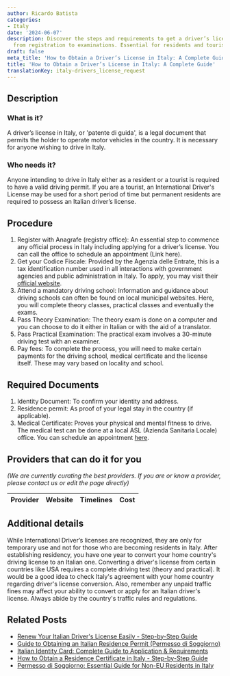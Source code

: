 ```yaml
---
author: Ricardo Batista
categories:
- Italy
date: '2024-06-07'
description: Discover the steps and requirements to get a driver’s license in Italy,
  from registration to examinations. Essential for residents and tourists.
draft: false
meta_title: 'How to Obtain a Driver’s License in Italy: A Complete Guide'
title: 'How to Obtain a Driver’s License in Italy: A Complete Guide'
translationKey: italy-drivers_license_request
---
```


## Description
### What is it?
A driver’s license in Italy, or 'patente di guida', is a legal document that permits the holder to operate motor vehicles in the country. It is necessary for anyone wishing to drive in Italy.
### Who needs it?
Anyone intending to drive in Italy either as a resident or a tourist is required to have a valid driving permit. If you are a tourist, an International Driver's License may be used for a short period of time but permanent residents are required to possess an Italian driver’s license.

## Procedure
1. Register with Anagrafe (registry office): An essential step to commence any official process in Italy including applying for a driver’s license. You can call the office to schedule an appointment (Link here).
2. Get your Codice Fiscale: Provided by the Agenzia delle Entrate, this is a tax identification number used in all interactions with government agencies and public administration in Italy. To apply, you may visit their [official website](https://www.agenziaentrate.gov.it/portale/).
3. Attend a mandatory driving school: Information and guidance about driving schools can often be found on local municipal websites. Here, you will complete theory classes, practical classes and eventually the exams.
4. Pass Theory Examination: The theory exam is done on a computer and you can choose to do it either in Italian or with the aid of a translator.
5. Pass Practical Examination: The practical exam involves a 30-minute driving test with an examiner.
6. Pay fees: To complete the process, you will need to make certain payments for the driving school, medical certificate and the license itself. These may vary based on locality and school.

## Required Documents
1. Identity Document: To confirm your identity and address.
2. Residence permit: As proof of your legal stay in the country (if applicable).
3. Medical Certificate: Proves your physical and mental fitness to drive. The medical test can be done at a local ASL (Azienda Sanitaria Locale) office. You can schedule an appointment [here](http://www.salute.gov.it/portale/temi/p2_6.jsp?lingua=italiano&id=3663&area=Assistenza%20sanitaria&menu=vuoto).

## Providers that can do it for you

_(We are currently curating the best providers. If you are or know a provider, please contact us or edit the page directly)_

| Provider        |     Website     |     Timelines    |       Cost      |
| :-------------: | :-------------: |  :-------------: | :-------------: |

## Additional details
While International Driver’s licenses are recognized, they are only for temporary use and not for those who are becoming residents in Italy. After establishing residency, you have one year to convert your home country's driving license to an Italian one. Converting a driver's license from certain countries like USA requires a complete driving test (theory and practical). It would be a good idea to check Italy's agreement with your home country regarding driver's license conversion. Also, remember any unpaid traffic fines may affect your ability to convert or apply for an Italian driver's license. Always abide by the country's traffic rules and regulations.


## Related Posts

- [Renew Your Italian Driver's License Easily - Step-by-Step Guide](https://tramitit.com/guides/italy/drivers_license_renewal/)
- [Guide to Obtaining an Italian Residence Permit (Permesso di Soggiorno)](https://tramitit.com/guides/italy/residence_permit_application/)
- [Italian Identity Card: Complete Guide to Application & Requirements](https://tramitit.com/guides/italy/identity_card_request/)
- [How to Obtain a Residence Certificate in Italy - Step-by-Step Guide](https://tramitit.com/guides/italy/residence_certificate_request/)
- [Permesso di Soggiorno: Essential Guide for Non-EU Residents in Italy](https://tramitit.com/guides/italy/residence_card_request/)